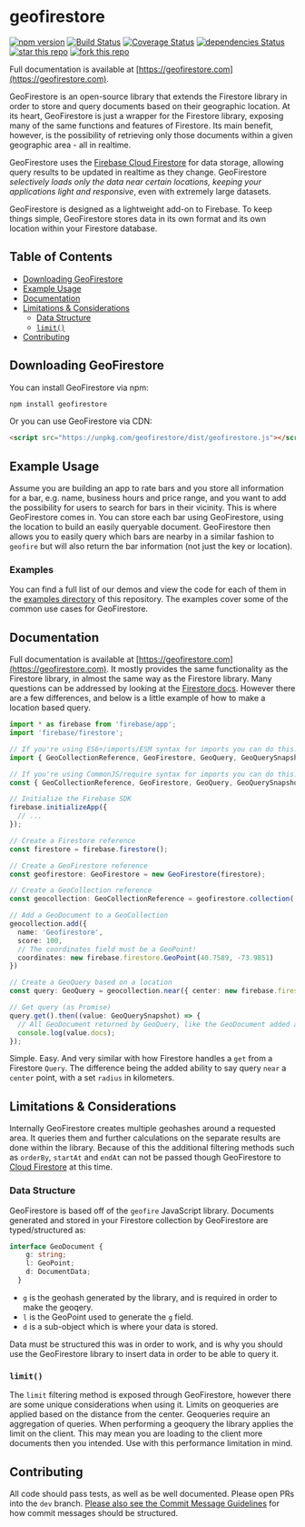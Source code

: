 # geofirestore

[![npm version](https://badge.fury.io/js/geofirestore.svg)](https://badge.fury.io/js/geofirestore) [![Build Status](https://travis-ci.org/geofirestore/geofirestore-js.svg?branch=master)](https://travis-ci.org/geofirestore/geofirestore-js) [![Coverage Status](https://coveralls.io/repos/github/geofirestore/geofirestore-js/badge.svg?branch=master)](https://coveralls.io/github/geofirestore/geofirestore-js?branch=master) [![dependencies Status](https://david-dm.org/geofirestore/geofirestore-js/status.svg)](https://david-dm.org/geofirestore/geofirestore-js) [![star this repo](https://githubbadges.com/star.svg?user=geofirestore&repo=geofirestore-js&style=flat)](https://github.com/geofirestore/geofirestore-js) [![fork this repo](https://githubbadges.com/fork.svg?user=geofirestore&repo=geofirestore-js&style=flat)](https://github.com/geofirestore/geofirestore-js/fork)

Full documentation is available at [https://geofirestore.com](https://geofirestore.com).

GeoFirestore is an open-source library that extends the Firestore library in order to store and query documents based on their geographic location. At its heart, GeoFirestore is just a wrapper for the Firestore library, exposing many of the same functions and features of Firestore. Its main benefit, however, is the possibility of retrieving only those documents within a given geographic area - all in realtime.

GeoFirestore uses the [Firebase Cloud Firestore](https://firebase.google.com/docs/firestore/) for data storage, allowing query results to be updated in realtime as they change. GeoFirestore *selectively loads only the data near certain locations, keeping your applications light and responsive*, even with extremely large datasets.

GeoFirestore is designed as a lightweight add-on to Firebase. To keep things simple, GeoFirestore stores data in its own format and its own location within your Firestore database.

## Table of Contents

* [Downloading GeoFirestore](#downloading-geofirestore)
* [Example Usage](#example-usage)
* [Documentation](#documentation)
* [Limitations & Considerations](#limitations--considerations)
  * [Data Structure](#data-structure)
  * [`limit()`](#limit)
* [Contributing](#contributing)

## Downloading GeoFirestore

You can install GeoFirestore via npm:

```bash
npm install geofirestore
```

Or you can use GeoFirestore via CDN:

```HTML
<script src="https://unpkg.com/geofirestore/dist/geofirestore.js"></script>
```

## Example Usage

Assume you are building an app to rate bars and you store all information for a bar, e.g. name, business hours and price range, and you want to add the possibility for users to search for bars in their vicinity. This is where GeoFirestore comes in. You can store each bar using GeoFirestore, using the location to build an easily queryable document. GeoFirestore then allows you to easily query which bars are nearby in a similar fashion to `geofire` but will also return the bar information (not just the key or location).

### Examples

You can find a full list of our demos and view the code for each of them in the [examples directory](examples/) of this repository. The examples cover some of the common use cases for GeoFirestore.

## Documentation

Full documentation is available at [https://geofirestore.com](https://geofirestore.com). It mostly provides the same functionality as the Firestore library, in almost the same way as the Firestore library. Many questions can be addressed by looking at the [Firestore docs](https://firebase.google.com/docs/firestore/). However there are a few differences, and below is a little example of how to make a location based query.

```TypeScript
import * as firebase from 'firebase/app';
import 'firebase/firestore';

// If you're using ES6+/imports/ESM syntax for imports you can do this:
import { GeoCollectionReference, GeoFirestore, GeoQuery, GeoQuerySnapshot } from 'geofirestore';

// If you're using CommonJS/require syntax for imports you can do this:
const { GeoCollectionReference, GeoFirestore, GeoQuery, GeoQuerySnapshot } = require('geofirestore');

// Initialize the Firebase SDK
firebase.initializeApp({
  // ...
});

// Create a Firestore reference
const firestore = firebase.firestore();

// Create a GeoFirestore reference
const geofirestore: GeoFirestore = new GeoFirestore(firestore);

// Create a GeoCollection reference
const geocollection: GeoCollectionReference = geofirestore.collection('restaurants');

// Add a GeoDocument to a GeoCollection
geocollection.add({
  name: 'Geofirestore',
  score: 100,
  // The coordinates field must be a GeoPoint!
  coordinates: new firebase.firestore.GeoPoint(40.7589, -73.9851)
})

// Create a GeoQuery based on a location
const query: GeoQuery = geocollection.near({ center: new firebase.firestore.GeoPoint(40.7589, -73.9851), radius: 1000 });

// Get query (as Promise)
query.get().then((value: GeoQuerySnapshot) => {
  // All GeoDocument returned by GeoQuery, like the GeoDocument added above
  console.log(value.docs);
});
```

Simple. Easy. And very similar with how Firestore handles a `get` from a Firestore `Query`. The difference being the added ability to say query `near` a `center` point, with a set `radius` in kilometers.


## Limitations & Considerations

Internally GeoFirestore creates multiple geohashes around a requested area. It queries them and further calculations on the separate results are done within the library. Because of this the additional filtering methods such as `orderBy`, `startAt` and `endAt` can not be passed though GeoFirestore to [Cloud Firestore](https://firebase.google.com/docs/firestore/) at this time.

### Data Structure

GeoFirestore is based off of the `geofire` JavaScript library. Documents generated and stored in your Firestore collection by GeoFirestore are typed/structured as:

```TypeScript
interface GeoDocument {
    g: string;
    l: GeoPoint;
    d: DocumentData;
  }
```

* `g` is the geohash generated by the library, and is required in order to make the geoqery.
* `l` is the GeoPoint used to generate the `g` field.
* `d` is a sub-object which is where your data is stored.

Data must be structured this was in order to work, and is why you should use the GeoFirestore library to insert data in order to be able to query it.

### `limit()`

The `limit` filtering method is exposed through GeoFirestore, however there are some unique considerations when using it. Limits on geoqueries are applied based on the distance from the center. Geoqueries require an aggregation of queries. When performing a geoquery the library applies the limit on the client. This may mean you are loading to the client more documents then you intended. Use with this performance limitation in mind.

## Contributing

All code should pass tests, as well as be well documented. Please open PRs into the `dev` branch. [Please also see the Commit Message Guidelines](CONTRIBUTING.md) for how commit messages should be structured.
